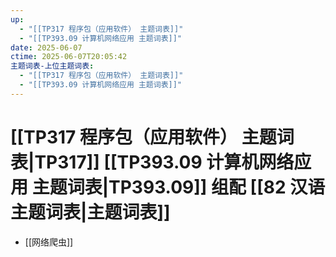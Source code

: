 ```yaml
---
up:
  - "[[TP317 程序包（应用软件） 主题词表]]"
  - "[[TP393.09 计算机网络应用 主题词表]]"
date: 2025-06-07
ctime: 2025-06-07T20:05:42
主题词表-上位主题词表:
  - "[[TP317 程序包（应用软件） 主题词表]]"
  - "[[TP393.09 计算机网络应用 主题词表]]"
---
```


# [[TP317 程序包（应用软件） 主题词表|TP317]] [[TP393.09 计算机网络应用 主题词表|TP393.09]] 组配 [[82 汉语主题词表|主题词表]]

- [[网络爬虫]]
